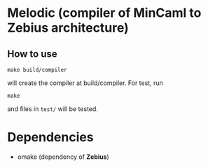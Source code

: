 # Melodic (compiler of **MinCaml** to **Zebius** architecture)

## How to use
```
make build/compiler
```
will create the compiler at build/compiler.
For test, run
```
make
```
and files in `test/` will be tested.
# Dependencies
* omake (dependency of **Zebius**)

